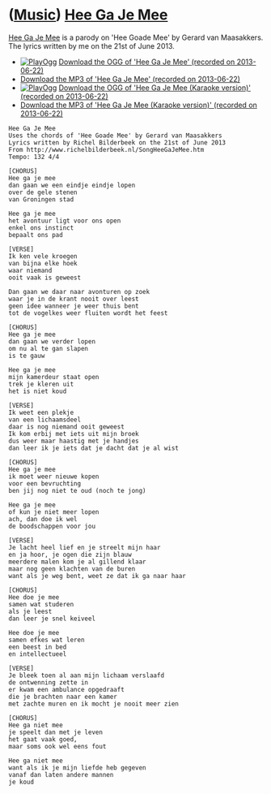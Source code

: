 # ([Music](Music.htm)) [Hee Ga Je Mee](SongHeeGaJeMee.htm)

[Hee Ga Je Mee](SongHeeGaJeMee.htm) is a parody on 'Hee Goade Mee' by
Gerard van Maasakkers. The lyrics written by me on the 21st of June
2013.

-   [![PlayOgg](http://static.fsf.org/playogg/Play_ogg_80x15.png "I support PlayOgg!")](http://playogg.org)
    [Download the OGG of 'Hee Ga Je Mee' (recorded on
    2013-06-22)](CD07_HeeGaJeMee20130622.ogg)
-   [Download the MP3 of 'Hee Ga Je Mee' (recorded on
    2013-06-22)](CD07_HeeGaJeMee20130622.mp3)
-   [![PlayOgg](http://static.fsf.org/playogg/Play_ogg_80x15.png "I support PlayOgg!")](http://playogg.org)
    [Download the OGG of 'Hee Ga Je Mee (Karaoke version)' (recorded on
    2013-06-22)](CD07_HeeGaJeMee20130622Karaoke.ogg)
-   [Download the MP3 of 'Hee Ga Je Mee (Karaoke version)' (recorded on
    2013-06-22)](CD07_HeeGaJeMee20130622Karaoke.mp3)

```
Hee Ga Je Mee
Uses the chords of 'Hee Goade Mee' by Gerard van Maasakkers
Lyrics written by Richel Bilderbeek on the 21st of June 2013
From http://www.richelbilderbeek.nl/SongHeeGaJeMee.htm
Tempo: 132 4/4

[CHORUS]
Hee ga je mee
dan gaan we een eindje eindje lopen
over de gele stenen
van Groningen stad

Hee ga je mee
het avontuur ligt voor ons open
enkel ons instinct
bepaalt ons pad

[VERSE]
Ik ken vele kroegen
van bijna elke hoek
waar niemand 
ooit vaak is geweest

Dan gaan we daar naar avonturen op zoek
waar je in de krant nooit over leest
geen idee wanneer je weer thuis bent
tot de vogelkes weer fluiten wordt het feest

[CHORUS]
Hee ga je mee
dan gaan we verder lopen
om nu al te gan slapen
is te gauw

Hee ga je mee
mijn kamerdeur staat open
trek je kleren uit
het is niet koud

[VERSE]
Ik weet een plekje
van een lichaamsdeel
daar is nog niemand ooit geweest
Ik kom erbij met iets uit mijn broek
dus weer maar haastig met je handjes
dan leer ik je iets dat je dacht dat je al wist

[CHORUS]
Hee ga je mee
ik moet weer nieuwe kopen
voor een bevruchting
ben jij nog niet te oud (noch te jong)

Hee ga je mee
of kun je niet meer lopen
ach, dan doe ik wel
de boodschappen voor jou

[VERSE]
Je lacht heel lief en je streelt mijn haar
en ja hoor, je ogen die zijn blauw
meerdere malen kom je al gillend klaar
maar nog geen klachten van de buren
want als je weg bent, weet ze dat ik ga naar haar

[CHORUS]
Hee doe je mee
samen wat studeren
als je leest
dan leer je snel keiveel

Hee doe je mee
samen efkes wat leren
een beest in bed
en intellectueel

[VERSE]
Je bleek toen al aan mijn lichaam verslaafd
de ontwenning zette in
er kwam een ambulance opgedraaft
die je brachten naar een kamer
met zachte muren en ik mocht je nooit meer zien

[CHORUS]
Hee ga niet mee
je speelt dan met je leven
het gaat vaak goed, 
maar soms ook wel eens fout

Hee ga niet mee
want als ik je mijn liefde heb gegeven
vanaf dan laten andere mannen 
je koud
```
